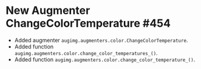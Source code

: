 # New Augmenter ChangeColorTemperature #454

* Added augmenter `augimg.augmenters.color.ChangeColorTemperature`.
* Added function `augimg.augmenters.color.change_color_temperatures_()`.
* Added function `augimg.augmenters.color.change_color_temperature_()`.
